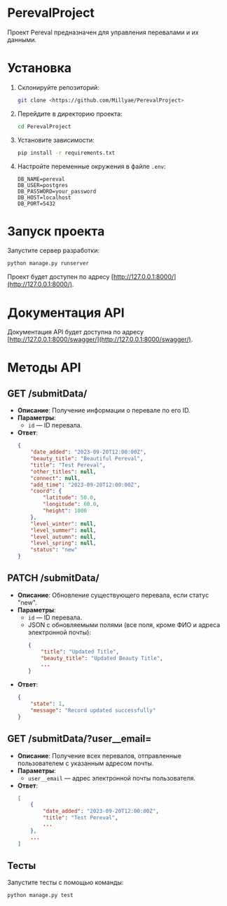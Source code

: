# PerevalProject
Проект Pereval предназначен для управления перевалами и их данными.

# Установка

1. Склонируйте репозиторий:
   ```bash
   git clone <https://github.com/Millyae/PerevalProject>
   ```

2. Перейдите в директорию проекта:
   ```bash
   cd PerevalProject
   ```

3. Установите зависимости:
   ```bash
   pip install -r requirements.txt
   ```

4. Настройте переменные окружения в файле `.env`:
   ```plaintext
   DB_NAME=pereval
   DB_USER=postgres
   DB_PASSWORD=your_password
   DB_HOST=localhost
   DB_PORT=5432
   ```

# Запуск проекта

Запустите сервер разработки:
```bash
python manage.py runserver
```

Проект будет доступен по адресу [http://127.0.0.1:8000/](http://127.0.0.1:8000/).

# Документация API

Документация API будет доступна по адресу [http://127.0.0.1:8000/swagger/](http://127.0.0.1:8000/swagger/).

# Методы API

## **GET /submitData/<id>**

- **Описание**: Получение информации о перевале по его ID.
- **Параметры**:
  - `id` — ID перевала.
- **Ответ**:
  ```json
  {
      "date_added": "2023-09-20T12:00:00Z",
      "beauty_title": "Beautiful Pereval",
      "title": "Test Pereval",
      "other_titles": null,
      "connect": null,
      "add_time": "2023-09-20T12:00:00Z",
      "coord": {
          "latitude": 50.0,
          "longitude": 60.0,
          "height": 1000
      },
      "level_winter": null,
      "level_summer": null,
      "level_autumn": null,
      "level_spring": null,
      "status": "new"
  }
  ```

## **PATCH /submitData/<id>**

- **Описание**: Обновление существующего перевала, если статус "new".
- **Параметры**:
  - `id` — ID перевала.
  - JSON с обновляемыми полями (все поля, кроме ФИО и адреса электронной почты):
    ```json
    {
        "title": "Updated Title",
        "beauty_title": "Updated Beauty Title",
        ...
    }
    ```
- **Ответ**:
  ```json
  {
      "state": 1,
      "message": "Record updated successfully"
  }
  ```

## **GET /submitData/?user__email=<email>**

- **Описание**: Получение всех перевалов, отправленные пользователем с указанным адресом почты.
- **Параметры**:
  - `user__email` — адрес электронной почты пользователя.
- **Ответ**:
  ```json
  [
      {
          "date_added": "2023-09-20T12:00:00Z",
          "title": "Test Pereval",
          ...
      },
      ...
  ]
  ```

## Тесты

Запустите тесты с помощью команды:
```bash
python manage.py test
```
